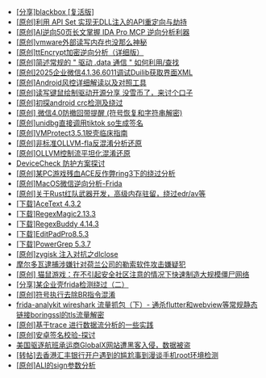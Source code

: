 + [[分享]blackbox [复活版]](https://bbs.kanxue.com/thread-286308.htm)
+ [[原创]利用 API Set 实现无DLL注入的API重定向与劫持](https://bbs.kanxue.com/thread-286823.htm)
+ [[原创]AI逆向50页长文掌握 IDA Pro MCP 逆向分析利器](https://bbs.kanxue.com/thread-286813.htm)
+ [[原创]vmware外部读写内存也没那么神秘](https://bbs.kanxue.com/thread-284956.htm)
+ [[原创]ttEncrypt加密逆向分析（详细版）](https://bbs.kanxue.com/thread-286273.htm)
+ [[原创]简述常规的 " 驱动 .data 通信 " 如何利用/查找](https://bbs.kanxue.com/thread-285348.htm)
+ [[原创]2025企业微信4.1.36.6011调试Duilib获取界面XML](https://bbs.kanxue.com/thread-286450.htm)
+ [[原创]Android风控详细解读以及对照工具](https://bbs.kanxue.com/thread-286120.htm)
+ [[原创]读写键鼠绘制驱动开源分享 没雪币了，来讨个口子](https://bbs.kanxue.com/thread-286756.htm)
+ [[原创]初探android crc检测及绕过](https://bbs.kanxue.com/thread-285790.htm)
+ [[原创] 微信4.0防撤回带提醒 (符号恢复和字符串解密)](https://bbs.kanxue.com/thread-286611.htm)
+ [[原创]unidbg直接调用tiktok so生成签名](https://bbs.kanxue.com/thread-285623.htm)
+ [[原创]VMProtect3.5.1脱壳临床指南](https://bbs.kanxue.com/thread-286780.htm)
+ [[原创]非标准OLLVM-fla反混淆分析还原](https://bbs.kanxue.com/thread-286549.htm)
+ [[原创]OLLVM控制流平坦化混淆还原](https://bbs.kanxue.com/thread-286151.htm)
+ [DeviceCheck 防护方案探讨](https://bbs.kanxue.com/thread-281819.htm)
+ [[原创]某PC游戏残血ACE反作弊ring3下的绕过分析](https://bbs.kanxue.com/thread-284667.htm)
+ [[原创]MacOS微信逆向分析-Frida](https://bbs.kanxue.com/thread-266041.htm)
+ [[原创]关于Rust红队武器开发，高级内存驻留，绕过edr/av等](https://bbs.kanxue.com/thread-286302.htm)
+ [[下载]AceText 4.3.2](https://bbs.kanxue.com/thread-286829.htm)
+ [[下载]RegexMagic2.13.3](https://bbs.kanxue.com/thread-286828.htm)
+ [[下载]RegexBuddy 4.14.3](https://bbs.kanxue.com/thread-286827.htm)
+ [[下载]EditPadPro8.5.3](https://bbs.kanxue.com/thread-286826.htm)
+ [[下载]PowerGrep 5.3.7](https://bbs.kanxue.com/thread-286825.htm)
+ [[原创]zygisk 注入对抗之dlclose](https://bbs.kanxue.com/thread-286801.htm)
+ [摩尔多瓦逮捕涉嫌针对荷兰公司的勒索软件攻击嫌疑犯](https://bbs.kanxue.com/thread-286830.htm)
+ [[原创] 猫鼠游戏：在不引起安全社区注意的情况下快速制造大规模僵尸网络](https://bbs.kanxue.com/thread-281983.htm)
+ [[分享]某企业壳frida检测绕过（二）](https://bbs.kanxue.com/thread-285964.htm)
+ [[原创]符号执行去除BR指令混淆](https://bbs.kanxue.com/thread-280737.htm)
+ [frida-analykit   wireshark 流量抓包（下）- 通杀flutter和webview等常规静态链接boringssl的tls流量解密](https://bbs.kanxue.com/thread-286620.htm)
+ [[原创]基于trace 进行数据流分析的一些实践](https://bbs.kanxue.com/thread-285243.htm)
+ [[原创]安卓签名校验-探讨](https://bbs.kanxue.com/thread-285647.htm)
+ [美国驱逐航班承运商GlobalX网站遭黑客入侵，数据被盗](https://bbs.kanxue.com/thread-286831.htm)
+ [[转帖]去香港汇丰银行开户遇到的尴尬事到漫谈手机root环境检测](https://bbs.kanxue.com/thread-285754.htm)
+ [[原创]ALI的sign参数分析](https://bbs.kanxue.com/thread-284292.htm)
